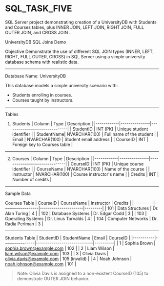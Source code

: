 # SQL_TASK_FIVE
SQL Server project demonstrating creation of a UniversityDB with Students and Courses tables, plus INNER JOIN, LEFT JOIN, RIGHT JOIN, FULL OUTER JOIN, and CROSS JOIN .

UniversityDB SQL Joins Demo

Objective
Demonstrate the use of different SQL JOIN types (INNER, LEFT, RIGHT, FULL OUTER, CROSS) in SQL Server using a simple university database schema with realistic data.

---

Database
Name: UniversityDB

This database models a simple university scenario with:
- Students enrolling in courses.
- Courses taught by instructors.

---

Tables

1. Students
| Column     | Type          | Description                   |
|------------|---------------|-------------------------------|
| StudentID  | INT (PK)      | Unique student identifier     |
| StudentName| NVARCHAR(100) | Full name of the student      |
| Email      | NVARCHAR(100) | Student email address         |
| CourseID   | INT           | Foreign key to Courses table  |

---

2. Courses
| Column     | Type          | Description                   |
|------------|---------------|-------------------------------|
| CourseID   | INT (PK)      | Unique course identifier      |
| CourseName | NVARCHAR(100) | Name of the course            |
| Instructor | NVARCHAR(100) | Course instructor's name      |
| Credits    | INT           | Number of credits             |

---

Sample Data

Courses Table
| CourseID | CourseName        | Instructor           | Credits |
|----------|-------------------|----------------------|---------|
| 101      | Data Structures   | Dr. Alan Turing      | 4       |
| 102      | Database Systems  | Dr. Edgar Codd       | 3       |
| 103      | Operating Systems | Dr. Linus Torvalds   | 4       |
| 104      | Computer Networks | Dr. Radia Perlman    | 3       |

---

Students Table
| StudentID | StudentName   | Email                        | CourseID |
|-----------|----------------|-----------------------------|----------|
| 1         | Sophia Brown   | sophia.brown@example.com    | 102      |
| 2         | Liam Wilson    | liam.wilson@example.com     | 103      |
| 3         | Olivia Davis   | olivia.davis@example.com    | 105 (invalid) |
| 4         | Noah Johnson   | noah.johnson@example.com    | 101      |

> Note: Olivia Davis is assigned to a non-existent CourseID (105) to demonstrate OUTER JOIN behavior.


